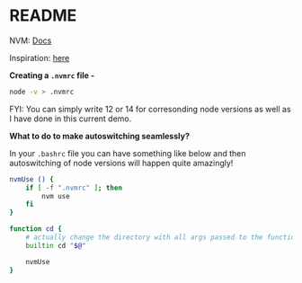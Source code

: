 # README

NVM: [Docs](https://github.com/nvm-sh/nvm)

Inspiration: [here](https://stackoverflow.com/questions/57110542/how-to-write-a-nvmrc-file-which-automatically-change-node-version)

**Creating a `.nvmrc` file -**

```bash
node -v > .nvmrc
```

FYI: You can simply write 12 or 14 for corresonding node versions as well as I have done in this current demo.

**What to do to make autoswitching seamlessly?**

In your `.bashrc` file you can have something like below and then autoswitching of node versions will happen quite amazingly!

```bash
nvmUse () {
	if [ -f ".nvmrc" ]; then
		nvm use
	fi
}

function cd {
    # actually change the directory with all args passed to the function
    builtin cd "$@"

	nvmUse
}
```
